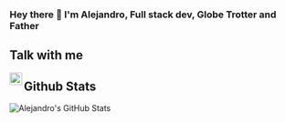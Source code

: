 ### Hey there 👋 I'm Alejandro, Full stack dev, Globe Trotter and Father

<!--
**serendatapy/serendatapy** is a ✨ _special_ ✨ repository because its `README.md` (this file) appears on your GitHub profile.
## 

- 🔭 I’m currently working on React Projects [Bid Local](),[Huntdora]()
- 🌱 I’m currently learning about DevOps focusing on deployment
- 👯 I’m looking to collaborate on open source projects
- 🤔 I’m looking for help with moving databases from local to online
- 😄 Pronouns: he/him/his
- 📫 How to reach me: ...[LinkedIn](https://www.linkedin.com/in/alejandro-rene-valdivia/) or [Twitter](https://twitter.com/serendatapy)
- ⚡ Fun fact: Depending where I am, people call me Alex, Alessandro, Aleiandro...
-->
## Talk with me
[<img align="left" alt="LinkedIn Profile" width="22px" src="https://cdn.jsdelivr.net/npm/simple-icons@v3/icons/linkedin.svg" />](https://www.linkedin.com/in/alejandro-rene-valdivia/)

## Github Stats
![Alejandro's GitHub Stats](https://github-readme-stats.vercel.app/api?username=serendatapy&show_icons=true)
